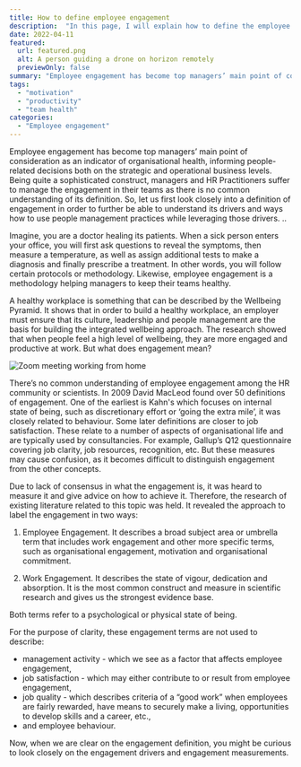 ```yaml
---
title: How to define employee engagement
description:  "In this page, I will explain how to define the employee engagement"
date: 2022-04-11
featured:
  url: featured.png
  alt: A person guiding a drone on horizon remotely
  previewOnly: false
summary: "Employee engagement has become top managers’ main point of consideration as an indicator of organisational health, informing ..."
tags:
  - "motivation"
  - "productivity"
  - "team health"
categories:
  - "Employee engagement"
---
```


Employee engagement has become top managers’ main point of consideration as an indicator of organisational health, informing people-related decisions both on the strategic and operational business levels. Being quite a sophisticated construct, managers and HR Practitioners suffer to manage the engagement in their teams as there is no common understanding of its definition. So, let us first look closely into a definition of engagement in order to further be able to understand its drivers and ways how to use people management practices while leveraging those drivers. ..

Imagine, you are a doctor healing its patients. When a sick person enters your office, you will first ask questions to reveal the symptoms, then measure a temperature, as well as assign additional tests to make a diagnosis and finally prescribe a treatment. In other words, you will follow certain protocols or methodology. Likewise, employee engagement is a methodology helping managers to keep their teams healthy.   

A healthy workplace is something that can be described by the Wellbeing Pyramid. It shows that in order to  build a healthy workplace, an employer must ensure that its culture, leadership and people management are the basis for building the integrated wellbeing approach. The research showed that when people feel a high level of wellbeing, they are more engaged and productive at work. But what does engagement mean?

![Zoom meeting working from home](working-remotely-meeting.png)

There’s no common understanding of employee engagement among the HR community or scientists. In 2009 David MacLeod found over 50 definitions of engagement. One of the earliest is Kahn's which focuses on internal state of being, such as discretionary effort or ‘going the extra mile’, it was closely related to behaviour. Some later definitions are closer to job satisfaction. These relate to a number of aspects of organisational life and are typically used by consultancies. For example, Gallup’s Q12 questionnaire covering job clarity, job resources, recognition, etc. But these measures may cause confusion, as it becomes difficult to distinguish engagement from the other concepts.

Due to lack of consensus in what the engagement is, it was heard to measure it and give advice on how to achieve it. Therefore, the research of existing literature related to this topic was held. It revealed the approach to label the engagement in two ways:

1. Employee Engagement. It describes a broad subject area or umbrella term that includes work engagement and other more specific terms, such as organisational engagement, motivation and organisational commitment.

2. Work Engagement. It describes the state of vigour, dedication and absorption. It is the most common construct and measure in scientific research and gives us the strongest evidence base. 

Both terms refer to a psychological or physical state of being. 

For the purpose of clarity, these engagement terms are not used to describe: 
* management activity - which we see as a factor that affects employee engagement,
* job satisfaction - which may either contribute to or result from employee engagement,
* job quality - which describes criteria of a “good work” when employees are fairly rewarded, have means to securely make a living, opportunities to develop skills and a career, etc.,
* and employee behaviour.

Now, when we are clear on the engagement definition, you might be curious to look closely on the engagement drivers and engagement measurements.
